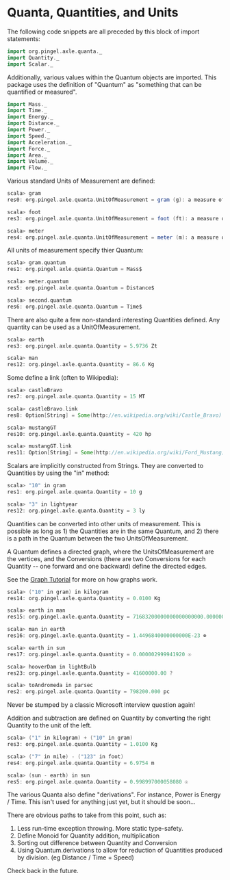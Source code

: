 
Quanta, Quantities, and Units
=============================

The following code snippets are all preceded by this block of import statements:

```scala
import org.pingel.axle.quanta._
import Quantity._
import Scalar._
```

Additionally, various values within the Quantum objects are imported.
This package uses the definition of "Quantum" as "something that can
be quantified or measured".

```scala
import Mass._
import Time._
import Energy._
import Distance._
import Power._
import Speed._
import Acceleration._
import Force._
import Area._
import Volume._
import Flow._
```

Various standard Units of Measurement are defined:

```scala
scala> gram
res0: org.pingel.axle.quanta.UnitOfMeasurement = gram (g): a measure of Mass$

scala> foot
res3: org.pingel.axle.quanta.UnitOfMeasurement = foot (ft): a measure of Distance$

scala> meter
res4: org.pingel.axle.quanta.UnitOfMeasurement = meter (m): a measure of Distance$
```

All units of measurement specify thier Quantum:

```scala
scala> gram.quantum
res1: org.pingel.axle.quanta.Quantum = Mass$

scala> meter.quantum
res5: org.pingel.axle.quanta.Quantum = Distance$

scala> second.quantum
res6: org.pingel.axle.quanta.Quantum = Time$
```

There are also quite a few non-standard interesting Quantities defined.
Any quantity can be used as a UnitOfMeasurement.

```scala
scala> earth
res3: org.pingel.axle.quanta.Quantity = 5.9736 Zt

scala> man
res12: org.pingel.axle.quanta.Quantity = 86.6 Kg
```

Some define a link (often to Wikipedia):

```scala
scala> castleBravo
res7: org.pingel.axle.quanta.Quantity = 15 MT

scala> castleBravo.link
res8: Option[String] = Some(http://en.wikipedia.org/wiki/Castle_Bravo)

scala> mustangGT
res10: org.pingel.axle.quanta.Quantity = 420 hp

scala> mustangGT.link
res11: Option[String] = Some(http://en.wikipedia.org/wiki/Ford_Mustang)
```

Scalars are implicitly constructed from Strings.
They are converted to Quantities by using the "in" method:

```scala
scala> "10" in gram
res1: org.pingel.axle.quanta.Quantity = 10 g

scala> "3" in lightyear
res12: org.pingel.axle.quanta.Quantity = 3 ly
```

Quantities can be converted into other units of measurement.
This is possible as long as 1) the Quantities are in the same
Quantum, and 2) there is a path in the Quantum between the
two UnitsOfMeasurement.

A Quantum defines a directed graph, where the UnitsOfMeasurement
are the vertices, and the Conversions (there are two Conversions
for each Quantity -- one forward and one backward) define the
directed edges.

See the [Graph Tutorial](https://github.com/adampingel/pingel.org/blob/master/axle/doc/TutorialGraph.md)
for more on how graphs work.

```scala
scala> ("10" in gram) in kilogram
res14: org.pingel.axle.quanta.Quantity = 0.0100 Kg

scala> earth in man
res15: org.pingel.axle.quanta.Quantity = 71683200000000000000000.0000000 ?

scala> man in earth
res16: org.pingel.axle.quanta.Quantity = 1.4496840000000000E-23 ⊕

scala> earth in sun
res17: org.pingel.axle.quanta.Quantity = 0.000002999941920 ☉

scala> hooverDam in lightBulb
res23: org.pingel.axle.quanta.Quantity = 41600000.00 ?

scala> toAndromeda in parsec
res2: org.pingel.axle.quanta.Quantity = 798200.000 pc
```

Never be stumped by a classic Microsoft interview question again!

Addition and subtraction are defined on Quantity by converting the
right Quantity to the unit of the left.

```scala
scala> ("1" in kilogram) + ("10" in gram)
res3: org.pingel.axle.quanta.Quantity = 1.0100 Kg

scala> ("7" in mile) - ("123" in foot)
res4: org.pingel.axle.quanta.Quantity = 6.9754 m

scala> (sun - earth) in sun
res5: org.pingel.axle.quanta.Quantity = 0.998997000058080 ☉
```

The various Quanta also define "derivations".
For instance, Power is Energy / Time.
This isn't used for anything just yet, but it should be soon...

There are obvious paths to take from this point, such as:

1. Less run-time exception throwing.  More static type-safety.
1. Define Monoid for Quantity addition, multiplication
1. Sorting out difference between Quantity and Conversion
1. Using Quantum.derivations to allow for reduction of Quantities produced by division. (eg Distance / Time = Speed)

Check back in the future.

